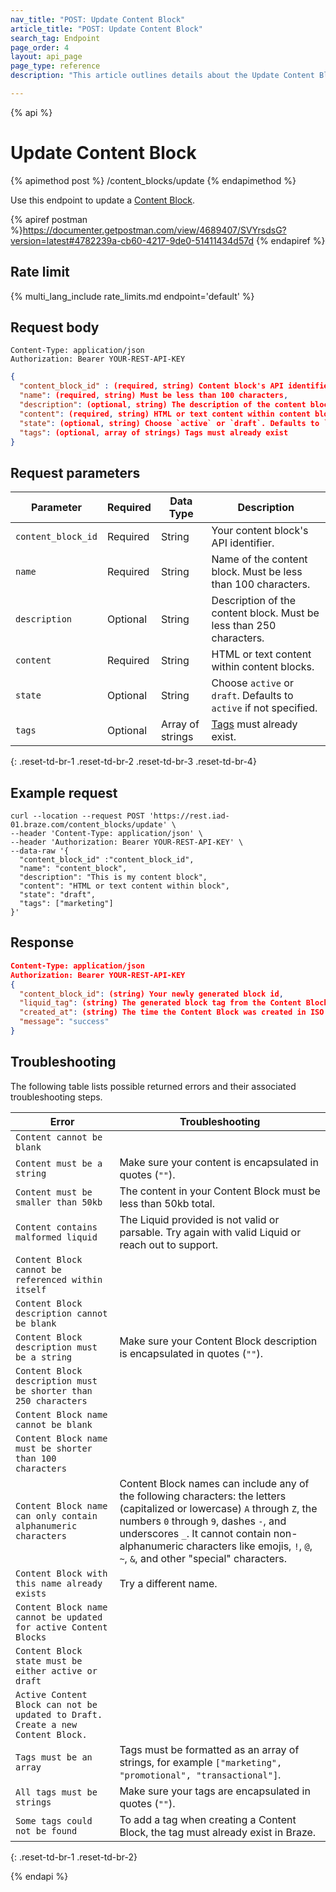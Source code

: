 ```yaml
---
nav_title: "POST: Update Content Block"
article_title: "POST: Update Content Block"
search_tag: Endpoint
page_order: 4
layout: api_page
page_type: reference
description: "This article outlines details about the Update Content Blocks Braze endpoint."

---
```

{% api %}
# Update Content Block
{% apimethod post %}
/content_blocks/update
{% endapimethod %}

Use this endpoint to update a [Content Block]({{site.baseurl}}/user_guide/engagement_tools/templates_and_media/content_blocks/).

{% apiref postman %}https://documenter.getpostman.com/view/4689407/SVYrsdsG?version=latest#4782239a-cb60-4217-9de0-51411434d57d {% endapiref %}

## Rate limit

{% multi_lang_include rate_limits.md endpoint='default' %}

## Request body

```
Content-Type: application/json
Authorization: Bearer YOUR-REST-API-KEY
```

```json
{
  "content_block_id" : (required, string) Content block's API identifier.
  "name": (required, string) Must be less than 100 characters,
  "description": (optional, string) The description of the content block. Must be less than 250 character,
  "content": (required, string) HTML or text content within content block,
  "state": (optional, string) Choose `active` or `draft`. Defaults to `active` if not specified,
  "tags": (optional, array of strings) Tags must already exist
}
```

## Request parameters

| Parameter | Required | Data Type | Description |
|---|---|---|---|
| `content_block_id`|	Required |	String | Your content block's API identifier.|
| `name` | Required | String | Name of the content block. Must be less than 100 characters. |
| `description` | Optional | String | Description of the content block. Must be less than 250 characters. |
| `content` | Required | String | HTML or text content within content blocks.
| `state` | Optional | String | Choose `active` or `draft`. Defaults to `active` if not specified. |
| `tags` | Optional | Array of strings | [Tags]({{site.baseurl}}/user_guide/administrative/app_settings/manage_app_group/tags/) must already exist. |
{: .reset-td-br-1 .reset-td-br-2 .reset-td-br-3  .reset-td-br-4}

## Example request
```
curl --location --request POST 'https://rest.iad-01.braze.com/content_blocks/update' \
--header 'Content-Type: application/json' \
--header 'Authorization: Bearer YOUR-REST-API-KEY' \
--data-raw '{
  "content_block_id" :"content_block_id", 
  "name": "content_block",
  "description": "This is my content block",
  "content": "HTML or text content within block",
  "state": "draft",
  "tags": ["marketing"]
}'
```

## Response

```json
Content-Type: application/json
Authorization: Bearer YOUR-REST-API-KEY
{
  "content_block_id": (string) Your newly generated block id,
  "liquid_tag": (string) The generated block tag from the Content Block name,
  "created_at": (string) The time the Content Block was created in ISO 8601,
  "message": "success"
}
```

## Troubleshooting

The following table lists possible returned errors and their associated troubleshooting steps.

| Error | Troubleshooting |
| --- | --- |
| `Content cannot be blank` |
| `Content must be a string` | Make sure your content is encapsulated in quotes (`""`). |
| `Content must be smaller than 50kb` | The content in your Content Block must be less than 50kb total. |
| `Content contains malformed liquid` | The Liquid provided is not valid or parsable. Try again with valid Liquid or reach out to support. |
| `Content Block cannot be referenced within itself` |
| `Content Block description cannot be blank` |
| `Content Block description must be a string` | Make sure your Content Block description is encapsulated in quotes (`""`). |
| `Content Block description must be shorter than 250 characters` |
| `Content Block name cannot be blank` |
| `Content Block name must be shorter than 100 characters` |
| `Content Block name can only contain alphanumeric characters` | Content Block names can include any of the following characters: the letters (capitalized or lowercase) `A` through `Z`, the numbers `0` through `9`, dashes `-`, and underscores `_`. It cannot contain non-alphanumeric characters like emojis, `!`, `@`, `~`, `&`, and other "special" characters. |
| `Content Block with this name already exists` | Try a different name. |
| `Content Block name cannot be updated for active Content Blocks` |
| `Content Block state must be either active or draft` |
| `Active Content Block can not be updated to Draft. Create a new Content Block.` |
| `Tags must be an array` | Tags must be formatted as an array of strings, for example `["marketing", "promotional", "transactional"]`. |
| `All tags must be strings` | Make sure your tags are encapsulated in quotes (`""`). |
| `Some tags could not be found` | To add a tag when creating a Content Block, the tag must already exist in Braze. |
{: .reset-td-br-1 .reset-td-br-2}


{% endapi %}
